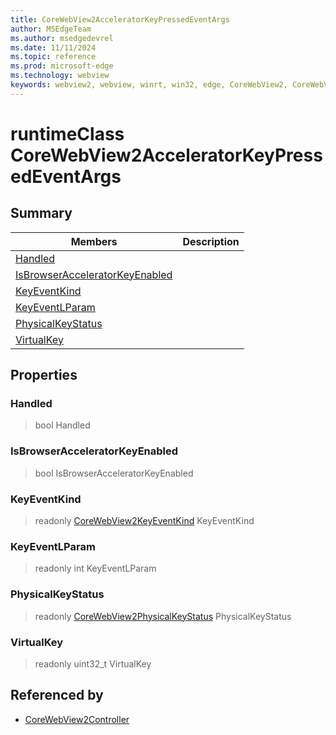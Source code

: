 ```yaml
---
title: CoreWebView2AcceleratorKeyPressedEventArgs
author: MSEdgeTeam
ms.author: msedgedevrel
ms.date: 11/11/2024
ms.topic: reference
ms.prod: microsoft-edge
ms.technology: webview
keywords: webview2, webview, winrt, win32, edge, CoreWebView2, CoreWebView2Controller, browser control, edge html, CoreWebView2AcceleratorKeyPressedEventArgs
---
```


# runtimeClass CoreWebView2AcceleratorKeyPressedEventArgs



## Summary

Members|Description
--|--
[Handled](#handled) | 
[IsBrowserAcceleratorKeyEnabled](#isbrowseracceleratorkeyenabled) | 
[KeyEventKind](#keyeventkind) | 
[KeyEventLParam](#keyeventlparam) | 
[PhysicalKeyStatus](#physicalkeystatus) | 
[VirtualKey](#virtualkey) | 

## Properties

### Handled

>  bool Handled

### IsBrowserAcceleratorKeyEnabled

>  bool IsBrowserAcceleratorKeyEnabled

### KeyEventKind

> readonly  [CoreWebView2KeyEventKind](corewebview2keyeventkind.md) KeyEventKind

### KeyEventLParam

> readonly  int KeyEventLParam

### PhysicalKeyStatus

> readonly  [CoreWebView2PhysicalKeyStatus](corewebview2physicalkeystatus.md) PhysicalKeyStatus

### VirtualKey

> readonly  uint32_t VirtualKey






## Referenced by

- [CoreWebView2Controller](corewebview2controller.md)
